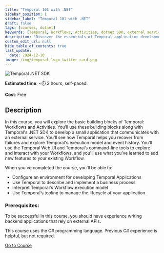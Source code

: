 ```yaml
---
title: "Temporal 101 with .NET"
sidebar_position: 1
sidebar_label: "Temporal 101 with .NET"
draft: false
tags: [courses, dotnet]
keywords: [Temporal, Workflows, Activities, dotnet SDK, external service, recovery, execution model, event history, Temporal Web UI, command-line tools, business process, application lifecycle]
description: "Discover the essentials of Temporal application development in this course, focusing on Workflows, Activities, and the .NET SDK. You'll develop a small app, recover from failures, and use Temporal's execution model and tools to manage your application lifecycle effectively."
custom_edit_url: null
hide_table_of_contents: true
last_update:
  date: 2024-12-10
image: /img/temporal-logo-twitter-card.png
---
```


<!-- Generated Mar 28 2024 -->
<!-- DO NOT edit this file directly. -->

![Temporal .NET SDK](/img/sdk_banners/banner_dotnet.png)

**Estimated time**: ~⏱️ 2 hours, self-paced.

**Cost**: Free

## Description

In this course, you will explore the basic building blocks of Temporal: Workflows and Activities. You’ll use these building blocks along with Temporal's .NET SDK to develop a small application that communicates with an external service. You'll see how Temporal helps you recover from failures and explore Temporal's execution model and event history. You'll use the Temporal Web UI and Temporal’s command-line tools to explore and interact with your Workflows, and you'll use what you've learned to add new features to your existing Workflow.

When you've completed the course, you'll be able to:

- Configure an environment for developing Temporal Applications
- Use Temporal to describe and implement a business process
- Interpret Temporal's Workflow execution model
- Use Temporal’s tooling to manage the lifecycle of your application

### Prerequisites:

To be successful in this course, you should have experience writing backend applications that rely on external APIs.

This course uses the C# programming language. Previous C# experience is helpful, but not required.

<a className="button button--primary" href="https://temporal.talentlms.com/catalog/info/id:254">Go to Course</a> 